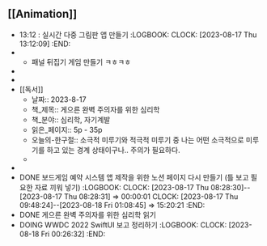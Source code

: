 ## [[Animation]]
- 13:12 : 실시간 다중 그림판 앱 만들기
  :LOGBOOK:
  CLOCK: [2023-08-17 Thu 13:12:09]
  :END:
- + 패널 뒤집기 게임 만들기 ㅋㅎㅋㅎ
-
-
- [[독서]]
	- 날짜:: 2023-8-17
	- 책_제목:: 게으른 완벽 주의자를 위한 심리학
	- 책_분야:: 심리학, 자기계발
	- 읽은_페이지:: 5p - 35p
	- 오늘의-한구절:: 소극적 미루기와 적극적 미루기 중 나는 어떤 소극적으로 미루기를 하고 있는 경계 상태이구나.. 주의가 필요하다.
	-
-
- DONE 보드게임 예약 시스템 앱 제작을 위한 노션 페이지 다시 만들기 (틀 보고 필요한 자료 끼워 넣기)
  :LOGBOOK:
  CLOCK: [2023-08-17 Thu 08:28:30]--[2023-08-17 Thu 08:28:31] =>  00:00:01
  CLOCK: [2023-08-17 Thu 09:48:24]--[2023-08-18 Fri 01:08:45] =>  15:20:21
  :END:
- DONE 게으른 완벽 주의자를 위한 심리학 읽기
- DOING WWDC 2022 SwiftUI 보고 정리하기
  :LOGBOOK:
  CLOCK: [2023-08-18 Fri 00:26:32]
  :END: